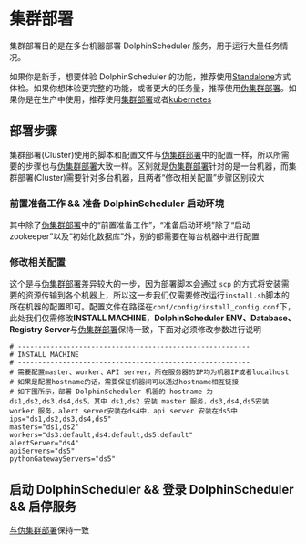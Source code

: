 # 集群部署

集群部署目的是在多台机器部署 DolphinScheduler 服务，用于运行大量任务情况。

如果你是新手，想要体验 DolphinScheduler 的功能，推荐使用[Standalone](standalone.md)方式体检。如果你想体验更完整的功能，或者更大的任务量，推荐使用[伪集群部署](pseudo-cluster.md)。如果你是在生产中使用，推荐使用[集群部署](cluster.md)或者[kubernetes](kubernetes.md)

## 部署步骤

集群部署(Cluster)使用的脚本和配置文件与[伪集群部署](pseudo-cluster.md)中的配置一样，所以所需要的步骤也与[伪集群部署](pseudo-cluster.md)大致一样。区别就是[伪集群部署](pseudo-cluster.md)针对的是一台机器，而集群部署(Cluster)需要针对多台机器，且两者“修改相关配置”步骤区别较大

### 前置准备工作 && 准备 DolphinScheduler 启动环境

其中除了[伪集群部署](pseudo-cluster.md)中的“前置准备工作”，“准备启动环境”除了“启动zookeeper”以及“初始化数据库”外，别的都需要在每台机器中进行配置

### 修改相关配置

这个是与[伪集群部署](pseudo-cluster.md)差异较大的一步，因为部署脚本会通过 `scp` 的方式将安装需要的资源传输到各个机器上，所以这一步我们仅需要修改运行`install.sh`脚本的所在机器的配置即可。配置文件在路径在`conf/config/install_config.conf`下，此处我们仅需修改**INSTALL MACHINE**，**DolphinScheduler ENV、Database、Registry Server**与[伪集群部署](pseudo-cluster.md)保持一致，下面对必须修改参数进行说明

```shell
# ---------------------------------------------------------
# INSTALL MACHINE
# ---------------------------------------------------------
# 需要配置master、worker、API server，所在服务器的IP均为机器IP或者localhost
# 如果是配置hostname的话，需要保证机器间可以通过hostname相互链接
# 如下图所示，部署 DolphinScheduler 机器的 hostname 为 ds1,ds2,ds3,ds4,ds5，其中 ds1,ds2 安装 master 服务，ds3,ds4,ds5安装 worker 服务，alert server安装在ds4中，api server 安装在ds5中
ips="ds1,ds2,ds3,ds4,ds5"
masters="ds1,ds2"
workers="ds3:default,ds4:default,ds5:default"
alertServer="ds4"
apiServers="ds5"
pythonGatewayServers="ds5"
```

## 启动 DolphinScheduler && 登录 DolphinScheduler && 启停服务

[与伪集群部署](pseudo-cluster.md)保持一致
